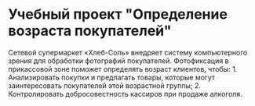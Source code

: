 # Учебный проект "Определение возраста покупателей"
Сетевой супермаркет «Хлеб-Соль» внедряет систему компьютерного зрения для обработки фотографий покупателей. Фотофиксация в прикассовой зоне поможет определять возраст клиентов, чтобы:
    1. Анализировать покупки и предлагать товары, которые могут заинтересовать покупателей этой возрастной группы;
    2. Контролировать добросовестность кассиров при продаже алкоголя.

